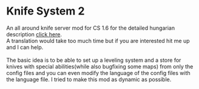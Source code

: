 # Knife System 2
An all around knife server mod for CS 1.6 for the detailed hungarian description [click here](https://hlmod.hu/viewtopic.php?f=101&t=23406).<br>
A translation would take too much time but if you are interested hit me up and I can help.<br>
<br>
The basic idea is to be able to set up a leveling system and a store for knives with special abilities(while also bugfixing some maps) from only the config files and you can even modify the language of the config files with the language file. I tried to make this mod as dynamic as possible.

